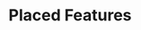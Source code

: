 ---
layout: default
title: Placed Features
has_children: true
nav_order: 4
permalink: /docs/placed-features/
parent: Documentation
---